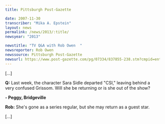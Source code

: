 ```yaml
---
title: Pittsburgh Post-Gazette

date: 2007-11-30
transcriber: "Mika A. Epstein"
layout: news
permalink: /news/2013/:title/
newsyear: "2013"

newstitle: "TV Q&A with Rob Owen  "
newsreporter: Rob Owen
newssource: Pittsburgh Post-Gazette
newsurl: https://www.post-gazette.com/pg/07334/837855-238.stm?cmpid=entertainment.xml
---
```


[...]

**Q:** Last week, the character Sara Sidle departed "CSI," leaving behind a very confused Grissom. Will she be returning or is she out of the show?

**- Peggy, Bridgeville**

**Rob:** She's gone as a series regular, but she may return as a guest star.

[...]
